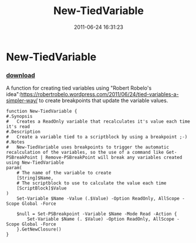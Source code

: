 ﻿---
pid:            2750
poster:         Joel Bennett
title:          New-TiedVariable
date:           2011-06-24 16:31:23
format:         posh
parent:         0
parent:         0

---

# New-TiedVariable

### [download](2750.ps1)

A function for creating tied variables using "Robert Robelo's idea":https://robertrobelo.wordpress.com/2011/06/24/tied-variables-a-simpler-way/ to create breakpoints that update the variable values.

```posh
function New-TiedVariable {
#.Synopsis
#   Creates a ReadOnly variable that recalculates it's value each time it's read
#.Description
#   Create a variable tied to a scriptblock by using a breakpoint ;-)
#.Notes
#   New-TiedVariable uses breakpoints to trigger the automatic recalculation of the variables, so the use of a command like Get-PSBreakPoint | Remove-PSBreakPoint will break any variables created using New-TiedVariable
param(
    # The name of the variable to create
    [String]$Name,
    # The scriptblock to use to calculate the value each time
    [ScriptBlock]$Value
)
    Set-Variable $Name -Value (.$Value) -Option ReadOnly, AllScope -Scope Global -Force

    $null = Set-PSBreakpoint -Variable $Name -Mode Read -Action {
        Set-Variable $Name (. $Value) -Option ReadOnly, AllScope -Scope Global -Force
    }.GetNewClosure()
}

```
